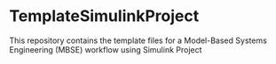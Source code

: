 # TemplateSimulinkProject
This repository contains the template files for a Model-Based Systems Engineering (MBSE) workflow using Simulink Project
